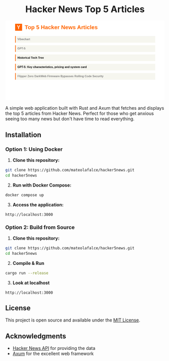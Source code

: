 <div align="center">

# Hacker News Top 5 Articles

<img src="public/preview.png" alt="Preview" />

</div>

A simple web application built with Rust and Axum that fetches and displays the top 5 articles from Hacker News. Perfect for those who get anxious seeing too many news  but don't have time to read everything.

## Installation

### Option 1: Using Docker

1. **Clone this repository:**

```bash
git clone https://github.com/mateolafalce/hacker5news.git
cd hacker5news
```

2. **Run with Docker Compose:**

```bash
docker compose up
```

3. **Access the application:**

```
http://localhost:3000
```

### Option 2: Build from Source

1. **Clone this repository:**

```bash
git clone https://github.com/mateolafalce/hacker5news.git
cd hacker5news
```

2. **Compile & Run**

```bash
cargo run --release
```

3. **Look at localhost**

```
http://localhost:3000
```

## License

This project is open source and available under the [MIT License](LICENSE).

## Acknowledgments

- [Hacker News API](https://github.com/HackerNews/API) for providing the data
- [Axum](https://github.com/tokio-rs/axum) for the excellent web framework

